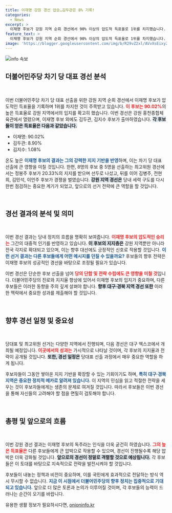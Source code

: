 ```yaml
---
title: 이재명 강원 경선 압승…김두관은 8% 기록!
categories:
  - News
excerpt: >
  이재명 후보가 강원 지역 순회 경선에서 90% 이상의 압도적 득표율로 1위를 차지했습니다. 이로써 당대표 경선에 더욱 기대를 모으고 있는 가운데, 다음 경선은 대구·경북에서 열립니다.
feature_text: >
  이재명 후보가 강원 지역 순회 경선에서 90% 이상의 압도적 득표율로 1위를 차지했습니다. 이로써 당대표 경선에 더욱 기대를 모으고 있는 가운데, 다음 경선은 대구·경북에서 열립니다.
image: 'https://blogger.googleusercontent.com/img/b/R29vZ2xl/AVvXsEixyZcFfHzMRdzZMjFBmAUKJYCLCGyLL1o632UiGVXcaFdKo_bkvkuCioo0uUKlGfBVcT3P84aROyZIXSBEx3Aw5nCQ3pTgDom1WDC4m8eifvWiAmWEEVb4x6G_l8C0QH225ldMjyaFvpxGEBGNO37VmDTDMHGhJPq73UglMfDca1-0aw/s1600/blogspot.png'
---
```


<p><img src="https://blogger.googleusercontent.com/img/b/R29vZ2xl/AVvXsEixyZcFfHzMRdzZMjFBmAUKJYCLCGyLL1o632UiGVXcaFdKo_bkvkuCioo0uUKlGfBVcT3P84aROyZIXSBEx3Aw5nCQ3pTgDom1WDC4m8eifvWiAmWEEVb4x6G_l8C0QH225ldMjyaFvpxGEBGNO37VmDTDMHGhJPq73UglMfDca1-0aw/s1600/blogspot.png" alt="info 속보" /></p>

<h2 data-ke-size="size26">더불어민주당 차기 당 대표 경선 분석</h2>

<p data-ke-size="size16">&nbsp;</p>

<p>이번 더불어민주당 차기 당 대표 선출을 위한 강원 지역 순회 경선에서 이재명 후보가 압도적인 득표율을 기록하며 1위를 차지한 것이 주목받고 있습니다. <b><span style="color: #ee2323;">이 후보는 90.02%</span></b>의 높은 득표율로 강원 지역에서의 입지를 확고히 했습니다. 이번 경선은 강원 홍천종합체육관에서 열렸으며, 이재명 후보 외에도 김두관, 김지수 후보가 출마하였습니다. <b><span style="background-color: #21538527;">각 후보들이 얻은 득표율은 다음과 같았습니다.</span></b></p>

<ul>
  <li>이재명: 90.02%</li>
  <li>김두관: 8.90%</li>
  <li>김지수: 1.08%</li>
</ul>

<p>온도 높은 <b><span style="color: #1a5490;">이재명 후보의 결과는 그의 강력한 지지 기반을 반영</span></b>하며, 이는 차기 당 대표 선출에 큰 영향을 미칠 것입니다. 한편, 8명의 후보 중 5명을 선출하는 최고위원 경선에서는 정봉주 후보가 20.33%의 지지를 받으며 선두로 나섰고, 뒤를 이어 김병주, 전현희, 김민석, 이언주 후보가 경쟁을 벌였습니다. <b><span style="background-color: #21538527;">강원 지역 경선은</span></b> 당내 세력 구도를 다시 한번 점검하는 중요한 계기가 되었고, 앞으로의 선거 전략에 큰 역할을 할 것입니다.</p>

<p data-ke-size="size16">&nbsp;</p>

<h2 data-ke-size="size26">경선 결과의 분석 및 의미</h2>

<p data-ke-size="size16">&nbsp;</p>

<p>이번 경선 결과는 당내 정치의 흐름을 명확히 보여줍니다. <b><span style="color: #ee2323;">이재명 후보의 압도적인 승리는</span></b> 그간의 대중적 인기를 반영하고 있습니다. <b><span style="background-color: #21538527;">이 후보의 지지층은</span></b> 강원 지역뿐만 아니라 전국 각지로 확대되고 있으며, 이는 향후 대선에도 긍정적인 신호로 작용할 것입니다. <b><span style="color: #1a5490;">이런 선거 결과는 다른 후보들에게 어떤 메시지를 던질 수 있을까요?</span></b> 후보들의 향후 전략은 이재명 후보의 성공적인 경선을 바탕으로 조정될 필요가 있습니다.</p>

<p>이번 경선은 단순한 후보 선출을 넘어 <b><span style="color: #ee2323;">당의 단합 및 전략 수립에도 큰 영향을 미칠 것</span></b>입니다. 더불어민주당의 진로와 지지율 향상에 있어서 이재명 후보의 입지가 중요하며, 다른 후보들은 이러한 동향을 주의 깊게 살펴야 합니다. <b><span style="background-color: #21538527;">향후 대구·경북 지역 경선 또한</span></b> 이러한 맥락에서 중요한 성과를 제출해야 할 것입니다.</p>

<p data-ke-size="size16">&nbsp;</p>

<h2 data-ke-size="size26">향후 경선 일정 및 중요성</h2>

<p data-ke-size="size16">&nbsp;</p>

<p>당대표 및 최고위원 선거는 다양한 지역에서 진행되며, 다음 경선은 대구 엑스코에서 개최될 예정입니다. <b><span style="color: #ee2323;">이곳에서의 성과는</span></b> 가시적으로 나타날 것이며, 각 후보의 지지율과 전략이 공개될 것입니다. <b><span style="background-color: #21538527;">또한, 경선 일정은</span></b> 당대표 선출 과정에서 매우 중요한 역할을 하게 됩니다.</p>

<p>후보자들이 그동안 쌓아온 지지 기반을 확장할 수 있는 기회이기도 하며, <b><span style="color: #1a5490;">특히 대구·경북 지역은 중요한 정치적 메카로 알려져 있습니다.</span></b> 이 지역의 민심을 읽고 적절한 전략을 세우는 것이 후보자들에게는 생존의 문제로 여겨질 것입니다. 따라서 후보들은 이번 경선을 통해 자신들의 고려해야 할 점을 면밀히 검토해야 합니다.</p>

<p data-ke-size="size16">&nbsp;</p>

<h2 data-ke-size="size26">총평 및 앞으로의 흐름</h2>

<p data-ke-size="size16">&nbsp;</p>

<p>이번 강원 경선 결과는 이재명 후보의 독주라는 인식을 더욱 굳건히 하였습니다. <b><span style="color: #ee2323;">그의 높은 득표율은</span></b> 다른 후보들에게 큰 압박으로 작용할 수 있으며, 경선이 진행될수록 해당 압박은 더욱 강화될 것입니다. <b><span style="background-color: #21538527;">앞으로의 경선이 정말로 격렬할 것으로 예상됩니다.</span></b> 각 후보들은 이 토대를 바탕으로 지속적으로 전략을 발전시켜야 할 것입니다.</p>

<p>후보들이 내놓는 정책과 비전이 중요하며, 이를 국민에게 효과적으로 전달하는 방식 역시 무시할 수 없습니다. <b><span style="color: #1a5490;">지금 이 시점에서 더불어민주당의 향후 정치는 집중적으로 기대되고 있습니다.</span></b> 앞으로 더 많은 토론과 논의가 이루어질 것이며, 각 후보들의 능력이 드러나는 순간이 오기를 바랍니다.</p>
유용한 생활 정보가 필요하시다면, <a href="https://onioninfo.kr" rel="dofollow">onioninfo.kr</a>


